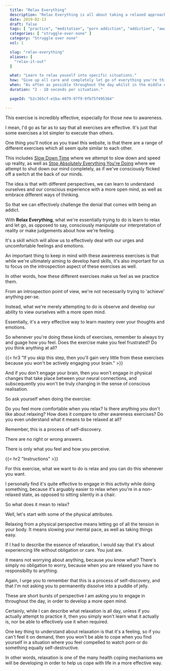 ```yaml
---
  title: "Relax Everything"
  description: "Relax Everything is all about taking a relaxed approach towards life. It is an incredibly effective way to dissolve our feelings and emotions."
  date: 2019-02-13
  draft: false
  tags: [ "practice", "meditation", "porn addiction", "addiction", "awareness", "awareness exercises", "perspective", "nofap", "neverfap", "neverfap deluxe" ]
  categories: [ "struggle-over-none" ]
  category: "Struggle over none"
  vol: 1

  slug: "relax-everything"
  aliases: [
    "relax-it-out"
  ]

  what: "Learn to relax youself into specific situations."
  how: "Give up all care and completely let go of everything you're thinking and feeling."
  when: "As often as possible throughout the day whilst in the middle of doing something."
  duration: "2 - 10 seconds per situation."

  pageId: "b2c365cf-e1ba-4079-97f9-9fb75f495364"

---
```


<!-- VERY HAPPY WITH EDIT -->

<!-- {{< hr2 "Context" >}} -->

This exercise is incredibly effective, especially for those new to awareness.

I mean, I'd go as far as to say that all exercises are effective. It's just that some exercises a lot simpler to execute than others.

One thing you'll notice as you trawl this website, is that there are a range of different exercises which all seem quite similar to each other.

This includes <a class="link" href="https://neverfapdeluxe.com/practices/slow-it-down">Slow Down Time</a> where we attempt to slow down and speed up reality, as well as <a class="link" href="https://neverfapdeluxe.com/practices/stop-absolutely-everything-you-are-doing">Stop Absolutely Everything You're Doing</a> where we attempt to shut down our mind completely, as if we've consciously flicked off a switch at the back of our minds.

The idea is that with different perspectives, we can learn to understand ourselves and our conscious experience with a more open mind, as well as embrace different ways of thinking.

So that we can effectively challenge the denial that comes with being an addict.

With **Relax Everything**, what we're essentially trying to do is learn to relax and let go, as opposed to say, consciously manipulate our interpretation of reality or make judgements about how we're feeling.

It's a skill which will allow us to effectively deal with our urges and uncomfortable feelings and emotions.

An important thing to keep in mind with these awareness exercises is that while we're ultimately aiming to develop hard skills, it's also important for us to focus on the introspection aspect of these exercises as well.

In other words, how these different exercises make us feel as we practice them.

From an introspection point of view, we're not necessarily trying to 'achieve' anything per-se.

Instead, what we're merely attempting to do is observe and develop our ability to view ourselves with a more open mind.

Essentially, it's a very effective way to learn mastery over your thoughts and emotions.

So whenever you're doing these kinds of exercises, remember to always try and guage how you feel. Does the exercise make you feel frustrated? Do you think anything at all?

{{< hr3 "If you skip this step, then you'll gain very little from these exercises because you won't be actively engaging your brain." >}}

And if you don't engage your brain, then you won't engage in physical changes that take place between your neural connections, and subscequently you won't be truly changing in the sense of conscious realisation.

So ask yourself when doing the exercise:

Do you feel more comfortable when you relax? Is there anything you don't like about relaxing? How does it compare to other awareness exercises? Do you even understand what it means to be relaxed at all?

Remember, this is a process of self-discovery.

There are no right or wrong answers.

There is only what you feel and how you perceive.


{{< hr2 "Instructions" >}}


For this exercise, what we want to do is relax and you can do this whenever you want.

I personally find it's quite effective to engage in this activity while doing something, because it's arguably easier to relax when you're in a non-relaxed state, as opposed to sitting silently in a chair.

So what does it mean to relax?

Well, let's start with some of the physical attributes.

Relaxing from a physical perspective means letting go of all the tension in your body. It means slowing your mental pace, as well as taking things easy.

If I had to describe the essence of relaxation, I would say that it's about experiencing life without obligation or care. You just are.

It means not worrying about anything, because you know what? There's simply no obligation to worry, because when you are relaxed you have no responsibilty to anything.

Again, I urge you to remember that this is a process of self-discovery, and that I'm not asking you to permanently dissolve into a puddle of jelly.

These are short bursts of perspective I am asking you to engage in throughout the day, in order to develop a more open mind.

Certainly, while I can describe what relaxation is all day, unless if you actually attempt to practice it, then you simply won't learn what it actually is, nor be able to effectively use it when required.

One key thing to understand about relaxation is that it's a feeling, so if you can't feel it on demand, then you won't be able to cope when you find yourself in a situation where you feel compelled to watch porn or do something equally self-destructive.

In other words, relaxation is one of the many health coping mechanisms we will be developing in order to help us cope with life in a more effective way.



<!--
{{< hr2 "Additional Resources" >}}  -->

<!-- maybe link to other  -->

